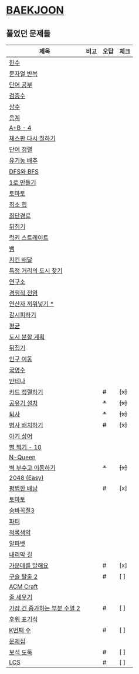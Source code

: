 # [BAEKJOON](https://www.acmicpc.net/)

## 풀었던 문제들

|제목|비고|오답|체크|
|---|---|---|---|
|[한수](./log/1065.md)||||
|[문자열 반복](./log/2675.md)||||
|[단어 공부](./log/1157.md)||||
|[검증수](./log/2475.md)||||
|[상수](./log/2908.md)||||
|[음계](./log/2920.md)||||
|[A+B - 4](./log/10951.md)||||
|[체스판 다시 칠하기](./log/1018.md)||||
|[단어 정렬](./log/1181.md)||||
|[유기농 배추](./log/1012.md)||||
|[DFS와 BFS](./log/1260.md)||||
|[1로 만들기](./log/1463.md)||||
|[토마토](./log/7576.md)||||
|[최소 힙](./log/1927.md)||||
|[최단경로](./log/1753.md)||||
|[뒤집기](./log/1439.md)||||
|[럭키 스트레이트](./log/18406.md)||||
|[뱀](./log/3190.md)||||
|[치킨 배달](./log/15686.md)||||
|[특정 거리의 도시 찾기](./log/18352.md)||||
|[연구소](./log/14502.md)||||
|[경쟁적 전염](./log/18405.md)||||
|[연산자 끼워넣기 \*](./log/14888.md)||||
|[감시피하기](./log/18428.md)||||
|[평균](./log/1546.md)||||
|[도시 분할 계획](./log/1647.md)||||
|[뒤집기](./log/1439.md)||||
|[인구 이동](./log/16234.md)||||
|[국영수](./log/10825.md)||||
|[안테나](./log/18310.md)||||
|[카드 정렬하기](./log/1715.md)||~~\#~~|~~[x]~~|
|[공유기 설치](./log/2110.md)||~~\*~~|~~[x]~~|
|[퇴사](./log/14501.md)||~~\*~~|~~[x]~~|
|[병사 배치하기](./log/18353.md)||~~\#~~|~~[x]~~|
|[아기 상어](./log/16236.md)||||
|[별 찍기 - 10](./log/2447.md)||||
|[N-Queen](./log/9663.md)||||
|[벽 부수고 이동하기](./log/2206.md)||~~\*~~|~~[x]~~|
|[2048 (Easy)](./log/12100.md)||||
|[평범한 배낭](./log/12865.md)||\#|[x]|
|[토마토](./log/7569.md)||||
|[숨바꼭질3](./log/13549.md)||||
|[파티](./log/1238.md)||||
|[적록색약](./log/10026.md)||||
|[알파벳](./log/1987.md)||||
|[내리막 길](./log/1520.md)||||
|[가운데를 말해요](./log/1655.md)||\#|[x]|
|[구슬 탈출 2](./log/13460.md)||\#|[ ]|
|[ACM Craft](./log/1005.md)||||
|[줄 세우기](./log/2252.md)||||
|[가장 긴 증가하는 부분 수열 2](./log/12015.md)||\#|[ ]|
|[후위 표기식](./log/1918.md)||||
|[K번째 수](./log/1300.md)||\#|[ ]|
|[문제집](./log/1766.md)||||
|[보석 도둑](./log/1202.md)||\#|[ ]|
|[LCS](./log/9251.md)||\#|[ ]|
